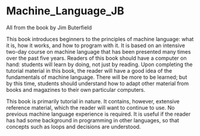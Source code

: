 # Machine_Language_JB
All from the book by Jim Buterfield

This book introduces beginners to the principles of machine language: what it is, how it works, and how to program with it.
It is based on an intensive two-day course on machine language that has been presented many times over the past five years.
Readers of this book should have a computer on hand: students will learn by doing, not just by reading. Upon completing the
tutorial material in this book, the reader will have a good idea of the fundamentals of machine language. There will
be more to be learned; but by this time, students should understand how to adapt other material from books and magazines
to their own particular computers.

This book is primarily tutorial in nature. It contains, however, extensive reference material, which the reader will want to
continue to use. No previous machine language experience is required. It is useful if the reader has had some background in
programming in other languages, so that concepts such as loops and decisions are understood.
